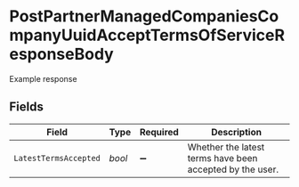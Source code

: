 # PostPartnerManagedCompaniesCompanyUuidAcceptTermsOfServiceResponseBody

Example response


## Fields

| Field                                                    | Type                                                     | Required                                                 | Description                                              |
| -------------------------------------------------------- | -------------------------------------------------------- | -------------------------------------------------------- | -------------------------------------------------------- |
| `LatestTermsAccepted`                                    | *bool*                                                   | :heavy_minus_sign:                                       | Whether the latest terms have been accepted by the user. |